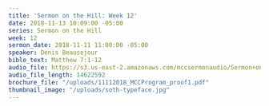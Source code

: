 ```yaml
---
title: 'Sermon on the Hill: Week 12'
date: 2018-11-13 10:09:00 -05:00
series: Sermon on the Hill
week: 12
sermon_date: 2018-11-11 11:00:00 -05:00
speaker: Denis Beausejour
bible_text: Matthew 7:1-12
audio_file: https://s3.us-east-2.amazonaws.com/mccsermonaudio/Sermon+on+the+Hill_+Week+12.lite.mp3
audio_file_length: 14622592
brochure_file: "/uploads/11112018_MCCProgram_proof1.pdf"
thumbnail_image: "/uploads/soth-typeface.jpg"
---
```

